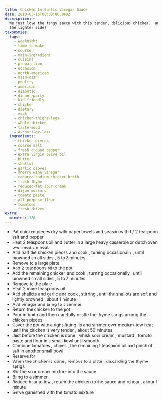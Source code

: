 ```yaml
---
title: Chicken In Garlic Vinegar Sauce
date: 2010-03-16T00:00:00.000Z
description: >-
  We just love the tangy sauce with this tender, delicious chicken.  and it's on
  the lighter side!
taxonomies:
  tags:
    - weeknight
    - time-to-make
    - course
    - main-ingredient
    - cuisine
    - preparation
    - occasion
    - north-american
    - main-dish
    - poultry
    - american
    - diabetic
    - dinner-party
    - kid-friendly
    - chicken
    - dietary
    - meat
    - chicken-thighs-legs
    - whole-chicken
    - taste-mood
    - 4-hours-or-less
  ingredients:
    - chicken pieces
    - coarse salt
    - fresh ground pepper
    - extra virgin olive oil
    - butter
    - shallot
    - garlic cloves
    - sherry wine vinegar
    - reduced-sodium chicken broth
    - fresh thyme
    - reduced-fat sour cream
    - dijon mustard
    - tomato paste
    - all-purpose flour
    - tomatoes
    - fresh chives
extra:
  minutes: 180
---
```

 - Pat chicken pieces dry with paper towels and season with 1 / 2 teaspoon salt and pepper
 - Heat 2 teaspoons oil and butter in a large heavy casserole or dutch oven over medium heat
 - Add half the chicken pieces and cook , turning occasionally , until browned on all sides , 5 to 7 minutes
 - Remove to a large plate
 - Add 2 teaspoons oil to the pot
 - Add the remaining chicken and cook , turning occasionally , until browned on all sides , 5 to 7 minutes
 - Remove to the plate
 - Heat 2 more teaspoons oil
 - Add shallots and garlic and cook , stirring , until the shallots are soft and lightly browned , about 1 minute
 - Add vinegar and bring to a simmer
 - Return the chicken to the pot
 - Pour in broth and then carefully nestle the thyme sprigs among the chicken pieces
 - Cover the pot with a tight-fitting lid and simmer over medium-low heat until the chicken is very tender , about 50 minutes
 - Just before the chicken is done , whisk sour cream , mustard , tomato paste and flour in a small bowl until smooth
 - Combine tomatoes , chives , the remaining 1 teaspoon oil and pinch of salt in another small bowl
 - Reserve for
 - When the chicken is done , remove to a plate , discarding the thyme sprigs
 - Stir the sour cream mixture into the sauce
 - Bring to a simmer
 - Reduce heat to low , return the chicken to the sauce and reheat , about 1 minute
 - Serve garnished with the tomato mixture
